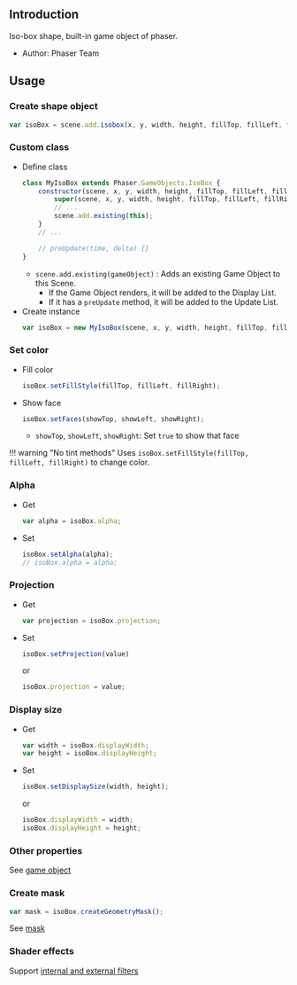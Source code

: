 ## Introduction

Iso-box shape, built-in game object of phaser.

- Author: Phaser Team

## Usage

### Create shape object

```javascript
var isoBox = scene.add.isobox(x, y, width, height, fillTop, fillLeft, fillRight);
```

### Custom class

- Define class
    ```javascript
    class MyIsoBox extends Phaser.GameObjects.IsoBox {
        constructor(scene, x, y, width, height, fillTop, fillLeft, fillRight) {
            super(scene, x, y, width, height, fillTop, fillLeft, fillRight);
            // ...
            scene.add.existing(this);
        }
        // ...

        // preUpdate(time, delta) {}
    }
    ```
    - `scene.add.existing(gameObject)` : Adds an existing Game Object to this Scene.
        - If the Game Object renders, it will be added to the Display List.
        - If it has a `preUpdate` method, it will be added to the Update List.
- Create instance
    ```javascript
    var isoBox = new MyIsoBox(scene, x, y, width, height, fillTop, fillLeft, fillRight);
    ```

### Set color

- Fill color
    ```javascript
    isoBox.setFillStyle(fillTop, fillLeft, fillRight);
    ```
- Show face
    ```javascript
    isoBox.setFaces(showTop, showLeft, showRight);
    ```
    - `showTop`, `showLeft`, `showRight`: Set `true` to show that face

!!! warning "No tint methods"
    Uses `isoBox.setFillStyle(fillTop, fillLeft, fillRight)` to change color.

### Alpha

- Get
    ```javascript
    var alpha = isoBox.alpha;
    ```
- Set
    ```javascript
    isoBox.setAlpha(alpha);
    // isoBox.alpha = alpha;
    ```

### Projection

- Get
   ```javascript
   var projection = isoBox.projection;
   ```
- Set
   ```javascript
   isoBox.setProjection(value)
   ```
   or
   ```javascript
   isoBox.projection = value;
   ```

### Display size

- Get
    ```javascript
    var width = isoBox.displayWidth;
    var height = isoBox.displayHeight;
    ```
- Set
    ```javascript
    isoBox.setDisplaySize(width, height);
    ```
    or
    ```javascript
    isoBox.displayWidth = width;
    isoBox.displayHeight = height;
    ```

### Other properties

See [game object](gameobject.md)

### Create mask

```javascript
var mask = isoBox.createGeometryMask();
```

See [mask](mask.md)

### Shader effects

Support [internal and external filters](shader-builtin.md)
